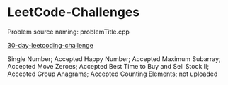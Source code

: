 # LeetCode-Challenges
Problem source naming: problemTitle.cpp  

[30-day-leetcoding-challenge](https://leetcode.com/explore/challenge/card/30-day-leetcoding-challenge/)  

Single Number; Accepted
Happy Number; Accepted
Maximum Subarray; Accepted
Move Zeroes; Accepted
Best Time to Buy and Sell Stock II; Accepted
Group Anagrams; Accepted
Counting Elements; not uploaded

